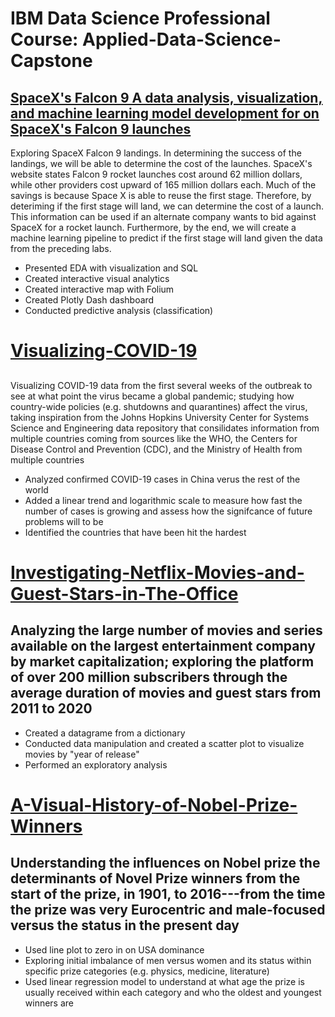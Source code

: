 # IBM Data Science Professional Course: Applied-Data-Science-Capstone

## [SpaceX's Falcon 9 A data analysis, visualization, and machine learning model development for on SpaceX's Falcon 9 launches](https://github.com/t-mapa/Applied-Data-Science-Capstone)
Exploring SpaceX Falcon 9 landings. In determining the success of the landings, we will be able to determine the cost of the launches. SpaceX's website states Falcon 9 rocket launches cost around 62 million dollars, while other providers cost upward of 165 million dollars each. Much of the savings is because Space X is able to reuse the first stage. Therefore, by deteriming if the first stage will land, we can determine the cost of a launch. This information can be used if an alternate company wants to bid against SpaceX for a rocket launch. Furthermore, by the end, we will create a machine learning pipeline to predict if the first stage will land given the data from the preceding labs.

- Presented EDA with visualization and SQL
- Created interactive visual analytics
- Created interactive map with Folium
- Created Plotly Dash dashboard
- Conducted predictive analysis (classification)

# [Visualizing-COVID-19](https://github.com/t-mapa/Visualizing-COVID-19)

##
Visualizing COVID-19 data from the first several weeks of the outbreak to see at what point the virus became a global pandemic; studying how country-wide policies (e.g. shutdowns and quarantines) affect the virus, taking inspiration from the Johns Hopkins University Center for Systems Science and Engineering data repository that consilidates information from multiple countries coming from sources like the WHO, the Centers for Disease Control and Prevention (CDC), and the Ministry of Health from multiple countries

- Analyzed confirmed COVID-19 cases in China verus the rest of the world
- Added a linear trend and logarithmic scale to measure how fast the number of cases is growing and assess how the signifcance of future problems will to be
- Identified the countries that have been hit the hardest

# [Investigating-Netflix-Movies-and-Guest-Stars-in-The-Office](https://github.com/t-mapa/Investigating-Netflix-Movies-and-Guest-Stars-in-The-Office)

## Analyzing the large number of movies and series available on the largest entertainment company by market capitalization; exploring the platform of over 200 million subscribers through the average duration of movies and guest stars from  2011 to 2020

- Created a datagrame from a dictionary
- Conducted data manipulation and created a scatter plot to visualize movies by "year of release"
- Performed an exploratory analysis

# [A-Visual-History-of-Nobel-Prize-Winners](https://github.com/t-mapa/A-Visual-History-of-Nobel-Prize-Winners)

## Understanding the influences on Nobel prize the determinants of Novel Prize winners from the start of the prize, in 1901, to 2016---from the time the prize was very Eurocentric and male-focused versus the status in the present day

- Used line plot to zero in on USA dominance
- Exploring initial imbalance of men versus women and its status within specific prize categories (e.g. physics, medicine, literature)
- Used linear regression model to understand at what age the prize is usually received within each category and who the oldest and youngest winners are
